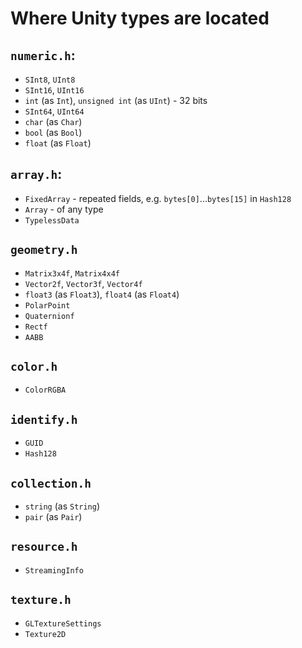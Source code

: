 # Where Unity types are located

## `numeric.h`:
* `SInt8`, `UInt8`
* `SInt16`, `UInt16`
* `int` (as `Int`), `unsigned int` (as `UInt`) - 32 bits
* `SInt64`, `UInt64`
* `char` (as `Char`)
* `bool` (as `Bool`)
* `float` (as `Float`)

## `array.h`:
* `FixedArray` - repeated fields, e.g. `bytes[0]`...`bytes[15]` in `Hash128`
* `Array` - of any type
* `TypelessData`

## `geometry.h`
* `Matrix3x4f`, `Matrix4x4f`
* `Vector2f`, `Vector3f`, `Vector4f`
* `float3` (as `Float3`), `float4` (as `Float4`)
* `PolarPoint`
* `Quaternionf`
* `Rectf`
* `AABB`

## `color.h`
* `ColorRGBA`

## `identify.h`
* `GUID`
* `Hash128`

## `collection.h`
* `string` (as `String`)
* `pair` (as `Pair`)

## `resource.h`
* `StreamingInfo`

## `texture.h`
* `GLTextureSettings`
* `Texture2D`
